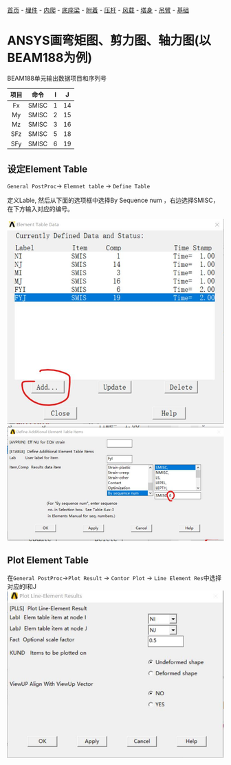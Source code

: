 [首页](./readme.md) - [埋件](./埋件计算.md) - [内爬](./内爬计算.md) - [底座梁](./底座梁计算.md) - [附着](./附着计算.md) - [压杆](./压杆校核.md) - [风载](./风载.md) - [塔身](./塔身.md) - [吊臂](./吊臂.md) - [基础](./基础.md)

# ANSYS画弯矩图、剪力图、轴力图(以BEAM188为例)

BEAM188单元输出数据项目和序列号

| 项目 | 命令  |  I   |  J   |
| :--: | :---: | :--: | :--: |
|  Fx  | SMISC |  1   |  14  |
|  My  | SMISC |  2   |  15  |
|  Mz  | SMISC |  3   |  16  |
| SFz  | SMISC |  5   |  18  |
| SFy  | SMISC |  6   |  19  |

## 设定Element Table

`General PostProc`-> `Elemnet table` -> `Define Table`

定义Lable, 然后从下面的选项框中选择By Sequence num ，右边选择SMISC，在下方输入对应的编号。

![define-table](./images/define-table.png)
![define-table2](./images/define-table2.png)

## Plot Element Table
在`General PostProc`->`Plot Result` -> `Contor Plot` -> `Line Element Res`中选择对应的I和J
![plot-element-table](./images/plot-element-table.png)
